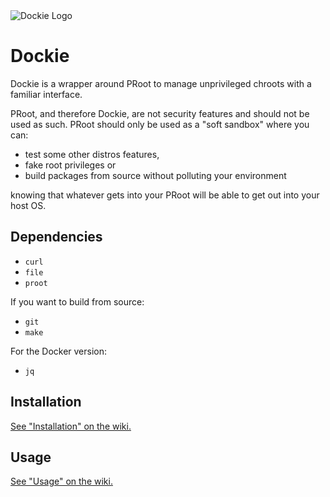 <img src="docs/whale_small.jpg" alt="Dockie Logo" class="center"> 

# Dockie

Dockie is a wrapper around PRoot to manage unprivileged chroots with a
familiar interface.

PRoot, and therefore Dockie, are not security features and should not be used
as such. PRoot should only be used as a "soft sandbox" where you can:

* test some other distros features,
* fake root privileges or
* build packages from source without polluting your environment

knowing that whatever gets into your PRoot will be able to get out into your
host OS.

## Dependencies

* `curl`
* `file`
* `proot`

If you want to build from source:

* `git`
* `make`

<!-- For the fakechroot version:

* `fakechroot`
* `fakeroot` -->

For the Docker version:

* `jq`

## Installation

[See "Installation" on the wiki.](https://github.com/cristianrz/dockie/wiki#installation)

## Usage

[See "Usage" on the wiki.](https://github.com/cristianrz/dockie/wiki#usage)

